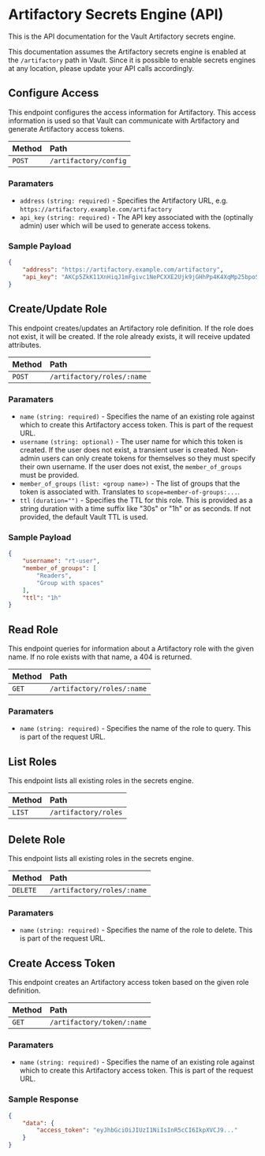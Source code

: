 # Artifactory Secrets Engine (API)

This is the API documentation for the Vault Artifactory secrets engine.

This documentation assumes the Artifactory secrets engine is enabled at the `/artifactory` path in Vault. Since it is possible to enable secrets engines at any location, please update your API calls accordingly.

## Configure Access

This endpoint configures the access information for Artifactory. This access information is used so that Vault can communicate with Artifactory and generate Artifactory access tokens.

| Method | Path |
|:-------|:-----|
|`POST`  | `/artifactory/config` |

### Paramaters

 * `address` `(string: required)` - Specifies the Artifactory URL, e.g. `https://artifactory.example.com/artifactory`
 * `api_key` `(string: required)` - The API key associated with the (optinally admin) user which will be used to generate access tokens.


### Sample Payload

```json
{
    "address": "https://artifactory.example.com/artifactory",
    "api_key": "AKCp5ZkK11XnHiqJ1mFgivc1NePCXXE2Ujk9jGHhPp4K4XqMp25bpoSFeFwn6ExSBXy7n7uw9"
}
```

## Create/Update Role

This endpoint creates/updates an Artifactory role definition.  If the role does not exist, it will be created. If the role already exists, it will receive updated attributes.

| Method | Path |
|:-------|:-----|
|`POST`  | `/artifactory/roles/:name` |

### Paramaters

 * `name` `(string: required)` - Specifies the name of an existing role against which to create this Artifactory access token. This is part of the request URL.
 * `username` `(string: optional)` - The user name for which this token is created. If the user does not exist, a transient user is created. Non-admin users can only create tokens for themselves so they must specify their own username. If the user does not exist, the `member_of_groups` must be provided.
 * `member_of_groups` `(list: <group name>)` - The list of groups that the token is associated with. Translates to `scope=member-of-groups:...`.
 * `ttl` `(duration="")` - Specifies the TTL for this role. This is provided as a string duration with a time suffix like "30s" or "1h" or as seconds. If not provided, the default Vault TTL is used.


### Sample Payload

```json
{
    "username": "rt-user",
    "member_of_groups": [
        "Readers",
        "Group with spaces"
    ],
    "ttl": "1h"
}
```

## Read Role

This endpoint queries for information about a Artifactory role with the given name. If no role exists with that name, a 404 is returned.

| Method | Path |
|:-------|:-----|
|`GET`  | `/artifactory/roles/:name` |

### Paramaters

 * `name` `(string: required)` - Specifies the name of the role to query. This is part of the request URL.

## List Roles

This endpoint lists all existing roles in the secrets engine.

| Method | Path |
|:-------|:-----|
|`LIST`  | `/artifactory/roles` |

## Delete Role

This endpoint lists all existing roles in the secrets engine.

| Method | Path |
|:-------|:-----|
|`DELETE`  | `/artifactory/roles/:name` |

### Paramaters

 * `name` `(string: required)` - Specifies the name of the role to delete. This is part of the request URL. 

## Create Access Token

This endpoint creates an Artifactory access token based on the given role definition.


| Method | Path |
|:-------|:-----|
|`GET`   | `/artifactory/token/:name` |

### Paramaters

 * `name` `(string: required)` - Specifies the name of an existing role against which to create this Artifactory access token. This is part of the request URL. 

### Sample Response

```json
{
    "data": {
        "access_token": "eyJhbGciOiJIUzI1NiIsInR5cCI6IkpXVCJ9..."
    }
}
```

